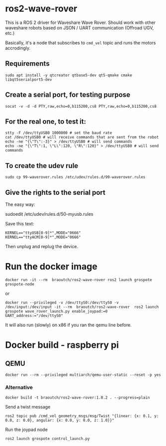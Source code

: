 # ros2-wave-rover

This is a ROS 2 driver for Waveshare Wave Rover.
Should work with other waveshare robots based on JSON / UART communication (Offroad UGV, etc.)

Basically, it's a node that subscribes to `cmd_vel` topic and runs the motors accrodingly.

## Requirements
```
sudo apt install -y qtcreator qtbase5-dev qt5-qmake cmake libqt5serialport5-dev
```

## Create a serial port, for testing purpose
```
socat -v -d -d PTY,raw,echo=0,b115200,cs8 PTY,raw,echo=0,b115200,cs8
```

## For the real one, to test it:
```
stty -F /dev/ttyUSB0 1000000 # set the baud rate
cat /dev/ttyUSB0 # will receive commands that are sent from the robot
echo -ne "{\"T\":-3}" > /dev/ttyUSB0 # will send commands
echo -ne "{\"T\":1, \"L\":120, \"R\":120}" > /dev/ttyUSB0 # will send commands
```

## To create the udev rule
```
sudo cp 99-waverover.rules /etc/udev/rules.d/99-waverover.rules
```


## Give the rights to the serial port
The easy way:

sudoedit /etc/udev/rules.d/50-myusb.rules

Save this text:
```
KERNEL=="ttyUSB[0-9]*",MODE="0666"
KERNEL=="ttyACM[0-9]*",MODE="0666"
```
Then unplug and replug the device.

# Run the docker image
```
docker run -it --rm  braoutch/ros2-wave-rover ros2 launch grospote grospote-node
```
or
```
docker run --privileged -v /dev/ttyS0:/dev/ttyS0 -v /dev/input:/dev/input -it --rm  braoutch/ros2-wave-rover  ros2 launch grospote wave_rover_launch.py enable_joypad:=0 UART_address:="/dev/ttyS0"
```
It will also run (slowly) on x86 if you ran the qemu line before.

# Docker build - raspberry pi

## QEMU
```
docker run --rm --privileged multiarch/qemu-user-static --reset -p yes
```

### Alternative
```
docker build -t braoutch/ros2-wave-rover:1.0.2 . --progress=plain
```

Send a twist message
```
ros2 topic pub /cmd_vel geometry_msgs/msg/Twist "{linear: {x: 0.1, y: 0.0, z: 0.0}, angular: {x: 0.0, y: 0.0, z: 1.0}}"
```

Run the joypad node
```
ros2 launch grospote control_launch.py
```